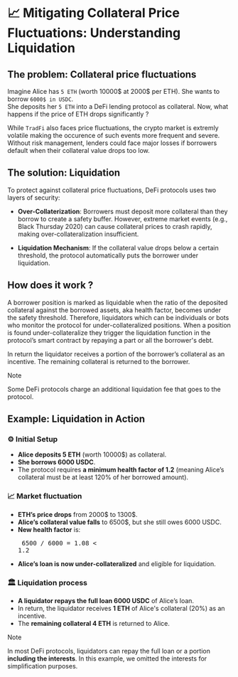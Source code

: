 # 📈  Mitigating Collateral Price Fluctuations: Understanding Liquidation

## The problem: Collateral price fluctuations

Imagine Alice has `5 ETH` (worth 10000$ at 2000$ per ETH). She wants to borrow `6000$ in USDC`.  
She deposits her `5 ETH` into a DeFi lending protocol as collateral. Now, what happens if the price 
of ETH drops significantly ? 

While `TradFi` also faces price fluctuations, the crypto market is extremly volatile making the occurence
of such events more frequent and severe. Without risk management, lenders could face major losses if
borrowers default when their collateral value drops too low. 

## The solution: Liquidation

To protect against collateral price fluctuations, DeFi protocols uses two layers of security:

* **Over-Collaterization**: Borrowers must deposit more collateral than they borrow to create a 
safety buffer. However, extreme market events (e.g., Black Thursday 2020) can cause collateral 
prices to crash rapidly, making over-collateralization insufficient.

* **Liquidation Mechanism**: If the collateral value drops below a certain threshold, the protocol 
automatically puts the borrower under liquidation.

## How does it work ?

A borrower position is marked as liquidable when the ratio of the deposited collateral 
against the borrowed assets, aka health factor, becomes under the safety threshold. 
Therefore, liquidators which can be individuals or bots who monitor the protocol for 
under-collateralized positions. When a position is found under-collateralize they trigger 
the liquidation function in the protocol’s smart contract by repaying a part or all 
the borrower's debt.

In return the liquidator receives a portion of the borrower’s collateral as an incentive.
The remaining collateral is returned to the borrower. 

> [!NOTE]  
> Some DeFi protocols charge an additional liquidation fee that goes to the protocol.

## Example: Liquidation in Action

### ⚙️ Initial Setup
* **Alice deposits 5 ETH** (worth 10000$) as collateral.
* **She borrows 6000 USDC**.
* The protocol requires **a minimum health factor of 1.2** (meaning Alice’s collateral must 
be at least 120% of her borrowed amount).

### 📈 Market fluctuation
* **ETH’s price drops** from 2000$ to 1300$.
* **Alice’s collateral value falls** to 6500$, but she still owes 6000 USDC.
* **New health factor** is: <pre> 6500 / 6000 = 1.08 < 1.2 </pre>
* **Alice’s loan is now under-collateralized** and eligible for liquidation.

### 🏛️ Liquidation process
* **A liquidator repays the full loan 6000 USDC** of Alice’s loan.
* In return, the liquidator receives **1 ETH** of Alice's collateral (20%) as an incentive.
* The **remaining collateral 4 ETH** is returned to Alice.

> [!NOTE]  
> In most DeFi protocols, liquidators can repay the full loan or a portion **including the
> interests**. In this example, we omitted the interests for simplification purposes.

